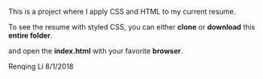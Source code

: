 <p>This is a project where I apply CSS and HTML to my current resume.</P>

<p>To see the resume with styled CSS, you can either <strong>clone</strong> or <strong>download</strong> this <b>entire folder</b>.</p>

<p>and open the <strong>index.html</strong> with your favorite <b>browser</b>.</p>

Renqing Li
8/1/2018
